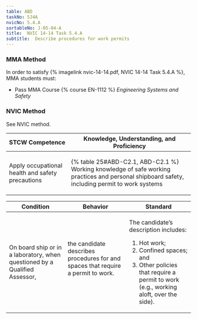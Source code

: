 ```yaml
---
table: ABD
taskNo: 5J4A
nvicNo: 5.4.A 
sortableNo: J-05-04-A
title:  NVIC 14-14 Task 5.4.A
subtitle:  Describe procedures for work permits
---
```



### MMA Method

In order to satisfy  {% imagelink nvic-14-14.pdf, NVIC 14-14 Task 5.4.A %}, MMA students must:

* Pass MMA Course {% course EN-1112 %}  *Engineering Systems and Safety*


### NVIC Method

<a onclick="togglevisibility('nvic_methods')" >See NVIC method.</a>

<div id='nvic_methods' class='hide'>

<table>
<thead>
<tr>
<th class='forty'> STCW Competence </th>
<th class='sixty'> Knowledge, Understanding, and Proficiency </th>
</tr>
</thead>




<tbody>
<tr><td markdown='1'>

Apply occupational health and safety precautions

</td><td markdown='1'>

{% table 25#ABD-C2.1, ABD-C2.1 %} Working knowledge of safe working practices and personal shipboard safety, including permit to work systems

</td></tr>


</tbody>
</table>


<table>
<thead>
<tr><th class='twenty'>  Condition </th><th class='twenty'> Behavior </th><th  class='sixty'>Standard </th></tr>
</thead>
<tbody >



<tr><td markdown='1'>

On board ship or in a laboratory, when questioned by a Qualified Assessor,

</td><td markdown='1'>

the candidate describes procedures for and spaces that require a permit to work.

<br>

<div class="tooltip" markdown='1'>



</div>


</td><td markdown='1'>

The candidate’s description includes:

1. Hot work;
2. Confined spaces; and
3. Other policies that require a permit to work (e.g., working aloft, over the side). 

</td></tr>
</tbody>
</table>
</div>
